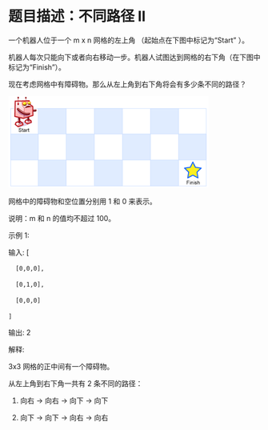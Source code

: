 # 题目描述：不同路径 II
一个机器人位于一个 m x n 网格的左上角 （起始点在下图中标记为“Start” ）。

机器人每次只能向下或者向右移动一步。机器人试图达到网格的右下角（在下图中标记为“Finish”）。

现在考虑网格中有障碍物。那么从左上角到右下角将会有多少条不同的路径？

![image](https://github.com/Eithan1/LeetCode/blob/master/Image/robot_maze.png)

网格中的障碍物和空位置分别用 1 和 0 来表示。

说明：m 和 n 的值均不超过 100。

示例 1:

输入:
    [
  
      [0,0,0],
  
      [0,1,0],
  
      [0,0,0]

    ]

输出: 2

解释:

3x3 网格的正中间有一个障碍物。

从左上角到右下角一共有 2 条不同的路径：

1. 向右 -> 向右 -> 向下 -> 向下

2. 向下 -> 向下 -> 向右 -> 向右
